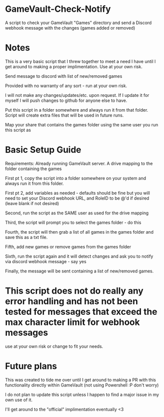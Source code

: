 # GameVault-Check-Notify
A script to check your GameVault "Games" directory and send a Discord webhook message with the changes (games added or removed)

# Notes
This is a very basic script that I threw together to meet a need I have until I get around to making a proper implimentation. Use at your own risk.

Send message to discord with list of new/removed games

Provided with no warranty of any sort - run at your own risk.

I will not make any changes/updates/etc. upon request. If I update it for myself I will push changes to github for anyone else to have.

Put this script in a folder somewhere and always run it from that folder. Script will create extra files that will be used in future runs.

Map your share that contains the games folder using the same user you run this script as

# Basic Setup Guide
Requirements: Already running GameVault server. A drive mapping to the folder containing the games


First pt 1, copy the script into a folder somewhere on your system and always run it from this folder.


First pt 2, add variables as needed - defaults should be fine but you will need to set your Discord webhook URL, and RoleID to be @'d if desired (leave blank if not desired)


Second, run the script as the SAME user as used for the drive mapping 


Third, the script will prompt you to select the games folder - do this


Fourth, the script will then grab a list of all games in the games folder and save this as a txt file.


Fifth, add new games or remove games from the games folder


Sixth, run the script again and it will detect changes and ask you to notify via discord webhook message - say yes


Finally, the message will be sent containing a list of new/removed games.


# This script does not do really any error handling and has not been tested for messages that exceed the max character limit for webhook messages 
use at your own risk or change to fit your needs.

# Future plans
This was created to tide me over until I get around to making a PR with this functionality directly within GameVault (not using Powershell :P don't worry) 

I do not plan to update this script unless I happen to find a major issue in my own use of it.

I'll get around to the "official" implimentation eventually <3

